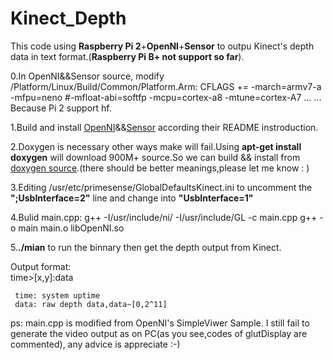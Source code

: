 # Kinect_Depth

This code using **Raspberry Pi 2**+**OpenNI**+**Sensor** to outpu Kinect's depth data in text format.(**Raspberry Pi B+ not support so far**).

0.In OpenNI&&Sensor source, modify /Platform/Linux/Build/Common/Platform.Arm:
        CFLAGS += -march=armv7-a -mfpu=neno #-mfloat-abi=softfp -mcpu=cortex-a8 -mtune=cortex-A7 
        ... ...
Because Pi 2 support hf.

1.Build and install [OpenNI](https://github.com/OpenNI/OpenNI)&&[Sensor](https://github.com/ruedigerH2/SensorKinect) according their README instroduction.   



2.Doxygen is necessary other ways make will fail.Using **apt-get install doxygen** will download 900M+ source.So we can build && install from [doxygen source](https://github.com/doxygen/doxygen).(there should be better meanings,please let me know : )    



3.Editing /usr/etc/primesense/GlobalDefaultsKinect.ini to uncomment the **";UsbInterface=2"** line and change into **"UsbInterface=1"**   



4.Bulid main.cpp:
  g++ -I/usr/include/ni/ -I/usr/include/GL -c main.cpp
  g++ -o main main.o libOpenNI.so   



  
5.**./mian** to run the binnary then get the depth output from Kinect. 

Output format:     
     time>[x,y]:data
     
     time: system uptime
     data: raw depth data,data~[0,2^11]  


ps: main.cpp is modified from OpenNI's SimpleViwer Sample.
    I still fail to generate the video output as on PC(as you see,codes of glutDisplay are commented), any advice is appreciate :-)
